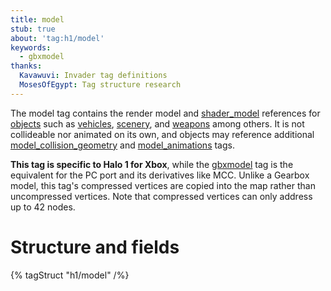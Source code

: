 ```yaml
---
title: model
stub: true
about: 'tag:h1/model'
keywords:
  - gbxmodel
thanks:
  Kavawuvi: Invader tag definitions
  MosesOfEgypt: Tag structure research
---
```

The model tag contains the render model and [shader_model](~) references for [objects](~object) such as [vehicles](~vehicle), [scenery](~), and [weapons](~weapon) among others. It is not collideable nor animated on its own, and objects may reference additional [model_collision_geometry](~) and [model_animations](~) tags.

**This tag is specific to Halo 1 for Xbox**, while the [gbxmodel](~) tag is the equivalent for the PC port and its derivatives like MCC. Unlike a Gearbox model, this tag's compressed vertices are copied into the map rather than uncompressed vertices. Note that compressed vertices can only address up to 42 nodes.

# Structure and fields

{% tagStruct "h1/model" /%}

